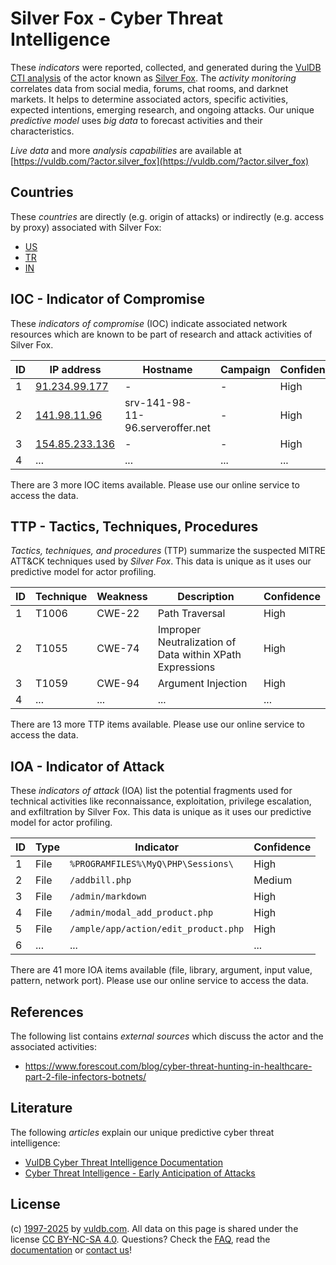 # Silver Fox - Cyber Threat Intelligence

These _indicators_ were reported, collected, and generated during the [VulDB CTI analysis](https://vuldb.com/?kb.cti) of the actor known as [Silver Fox](https://vuldb.com/?actor.silver_fox). The _activity monitoring_ correlates data from social media, forums, chat rooms, and darknet markets. It helps to determine associated actors, specific activities, expected intentions, emerging research, and ongoing attacks. Our unique _predictive model_ uses _big data_ to forecast activities and their characteristics.

_Live data_ and more _analysis capabilities_ are available at [https://vuldb.com/?actor.silver_fox](https://vuldb.com/?actor.silver_fox)

## Countries

These _countries_ are directly (e.g. origin of attacks) or indirectly (e.g. access by proxy) associated with Silver Fox:

* [US](https://vuldb.com/?country.us)
* [TR](https://vuldb.com/?country.tr)
* [IN](https://vuldb.com/?country.in)

## IOC - Indicator of Compromise

These _indicators of compromise_ (IOC) indicate associated network resources which are known to be part of research and attack activities of Silver Fox.

ID | IP address | Hostname | Campaign | Confidence
-- | ---------- | -------- | -------- | ----------
1 | [91.234.99.177](https://vuldb.com/?ip.91.234.99.177) | - | - | High
2 | [141.98.11.96](https://vuldb.com/?ip.141.98.11.96) | srv-141-98-11-96.serveroffer.net | - | High
3 | [154.85.233.136](https://vuldb.com/?ip.154.85.233.136) | - | - | High
4 | ... | ... | ... | ...

There are 3 more IOC items available. Please use our online service to access the data.

## TTP - Tactics, Techniques, Procedures

_Tactics, techniques, and procedures_ (TTP) summarize the suspected MITRE ATT&CK techniques used by _Silver Fox_. This data is unique as it uses our predictive model for actor profiling.

ID | Technique | Weakness | Description | Confidence
-- | --------- | -------- | ----------- | ----------
1 | T1006 | CWE-22 | Path Traversal | High
2 | T1055 | CWE-74 | Improper Neutralization of Data within XPath Expressions | High
3 | T1059 | CWE-94 | Argument Injection | High
4 | ... | ... | ... | ...

There are 13 more TTP items available. Please use our online service to access the data.

## IOA - Indicator of Attack

These _indicators of attack_ (IOA) list the potential fragments used for technical activities like reconnaissance, exploitation, privilege escalation, and exfiltration by Silver Fox. This data is unique as it uses our predictive model for actor profiling.

ID | Type | Indicator | Confidence
-- | ---- | --------- | ----------
1 | File | `%PROGRAMFILES%\MyQ\PHP\Sessions\` | High
2 | File | `/addbill.php` | Medium
3 | File | `/admin/markdown` | High
4 | File | `/admin/modal_add_product.php` | High
5 | File | `/ample/app/action/edit_product.php` | High
6 | ... | ... | ...

There are 41 more IOA items available (file, library, argument, input value, pattern, network port). Please use our online service to access the data.

## References

The following list contains _external sources_ which discuss the actor and the associated activities:

* https://www.forescout.com/blog/cyber-threat-hunting-in-healthcare-part-2-file-infectors-botnets/

## Literature

The following _articles_ explain our unique predictive cyber threat intelligence:

* [VulDB Cyber Threat Intelligence Documentation](https://vuldb.com/?kb.cti)
* [Cyber Threat Intelligence - Early Anticipation of Attacks](https://www.scip.ch/en/?labs.20201022)

## License

(c) [1997-2025](https://vuldb.com/?kb.changelog) by [vuldb.com](https://vuldb.com/?kb.about). All data on this page is shared under the license [CC BY-NC-SA 4.0](https://creativecommons.org/licenses/by-nc-sa/4.0/). Questions? Check the [FAQ](https://vuldb.com/?kb.faq), read the [documentation](https://vuldb.com/?kb) or [contact us](https://vuldb.com/?contact)!
